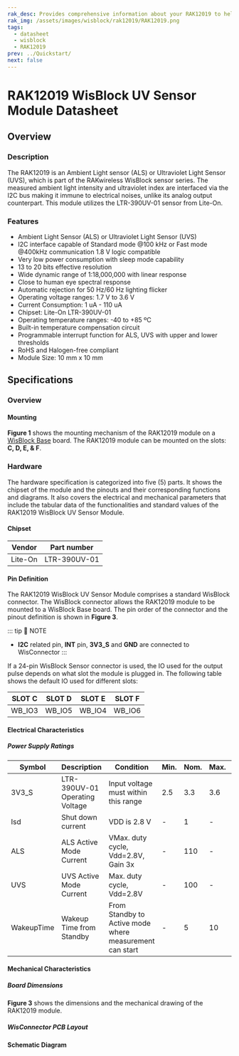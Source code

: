 ```yaml
---
rak_desc: Provides comprehensive information about your RAK12019 to help you use it. This information includes technical specifications, characteristics, and requirements, and it also discusses the device components.
rak_img: /assets/images/wisblock/rak12019/RAK12019.png
tags:
  - datasheet
  - wisblock
  - RAK12019
prev: ../Quickstart/
next: false
---
```


# RAK12019 WisBlock UV Sensor Module Datasheet

## Overview

### Description

The RAK12019 is an Ambient Light sensor (ALS) or Ultraviolet Light Sensor (UVS), which is part of the RAKwireless WisBlock sensor series. The measured ambient light intensity and ultraviolet index are interfaced via the I2C bus making it immune to electrical noises, unlike its analog output counterpart. This module utilizes the LTR-390UV-01 sensor from Lite-On.


### Features

 - Ambient Light Sensor (ALS) or Ultraviolet Light Sensor (UVS)
 - I2C interface capable of Standard mode @100&nbsp;kHz or Fast mode @400kHz communication 1.8&nbsp;V logic compatible
 - Very low power consumption with sleep mode capability
 - 13 to 20 bits effective resolution
 - Wide dynamic range of 1:18,000,000 with linear response
 - Close to human eye spectral response
 - Automatic rejection for 50&nbsp;Hz/60&nbsp;Hz lighting flicker
 - Operating voltage ranges: 1.7&nbsp;V to 3.6&nbsp;V
 - Current Consumption: 1&nbsp;uA - 110&nbsp;uA
 - Chipset: Lite-On LTR-390UV-01
 - Operating temperature ranges: -40 to +85&nbsp;ºC
 - Built-in temperature compensation circuit
 - Programmable interrupt function for ALS, UVS with upper and lower thresholds
 - RoHS and Halogen-free compliant
 - Module Size: 10&nbsp;mm x 10&nbsp;mm

## Specifications

### Overview

#### Mounting

**Figure 1** shows the mounting mechanism of the RAK12019 module on a [WisBlock Base](https://docs.rakwireless.com/Product-Categories/WisBlock/#wisblock-base) board. The RAK12019 module can be mounted on the slots: **C, D, E, & F**.

<rk-img
  src="/assets/images/wisblock/rak12019/datasheet/mounting.png"
  width="60%"
  caption="RAK12019 WisBlock UV Sensor Mounting"
/>


### Hardware

The hardware specification is categorized into five (5) parts. It shows the chipset of the module and the pinouts and their corresponding functions and diagrams. It also covers the electrical and mechanical parameters that include the tabular data of the functionalities and standard values of the RAK12019 WisBlock UV Sensor Module.

####  Chipset

| Vendor  | Part number  |
| ------- | ------------ |
| Lite-On | LTR-390UV-01 |

#### Pin Definition

The RAK12019 WisBlock UV Sensor Module comprises a standard WisBlock connector. The WisBlock connector allows the RAK12019 module to be mounted to a WisBlock Base board. The pin order of the connector and the pinout definition is shown in **Figure 3**.

::: tip 📝 NOTE
- **I2C** related pin, **INT** pin, **3V3_S** and **GND** are connected to WisConnector
:::

 <rk-img
  src="/assets/images/wisblock/rak12019/datasheet/RAK12019_Pinouts.svg"
  width="60%"
  caption="RAK12019 WisBlock UV Sensor Pinout"
/>

If a 24-pin WisBlock Sensor connector is used, the IO used for the output pulse depends on what slot the module is plugged in. The following table shows the default IO used for different slots:

| SLOT C | SLOT D | SLOT E | SLOT F |
| ------ | ------ | ------ | ------ |
| WB_IO3 | WB_IO5 | WB_IO4 | WB_IO6 |


#### Electrical Characteristics

##### Power Supply Ratings

| Symbol     | Description                     | Condition                                               | Min. | Nom. | Max. | Unit |
| ---------- | ------------------------------- | ------------------------------------------------------- | ---- | ---- | ---- | ---- |
| 3V3_S      | LTR-390UV-01 Operating  Voltage | Input voltage must within this range                    | 2.5  | 3.3  | 3.6  | V    |
| Isd        | Shut down current               | VDD is 2.8 V                                            | -    | 1    | -    | uA   |
| ALS        | ALS Active Mode Current         | VMax. duty cycle, Vdd=2.8V, Gain 3x                     | -    | 110  | -    | uA   |
| UVS        | UVS Active Mode Current         | Max. duty cycle, Vdd=2.8V                               | -    | 100  | -    | uA   |
| WakeupTime | Wakeup Time from Standby        | From Standby to Active mode where measurement can start | -    | 5    | 10   | ms   |

#### Mechanical Characteristics

##### Board Dimensions

**Figure 3** shows the dimensions and the mechanical drawing of the RAK12019 module.

 <rk-img
  src="/assets/images/wisblock/rak12019/datasheet/mechanical-drawing.png"
  width="60%"
  caption="RAK12019 WisBlock UV Sensor Dimensions"
/>


##### WisConnector PCB Layout

<rk-img
  src="/assets/images/wisblock/rak12019/datasheet/pcb-layout.png"
  width="100%"
  caption="WisConnector PCB Footprint and Recommendations"
/>


#### Schematic Diagram

<rk-img
  src="/assets/images/wisblock/rak12019/datasheet/schematic.png"
  width="100%"
  caption="RAK12019 WisBlock UV Sensor Schematic Diagram"
/>




